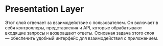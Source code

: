 # Presentation Layer

Этот слой отвечает за взаимодействие с пользователем. Он включает в себя контроллеры, представления и API, которые обрабатывают входящие запросы и возвращают ответы. Основная задача этого слоя — обеспечить удобный интерфейс для взаимодействия с приложением.
